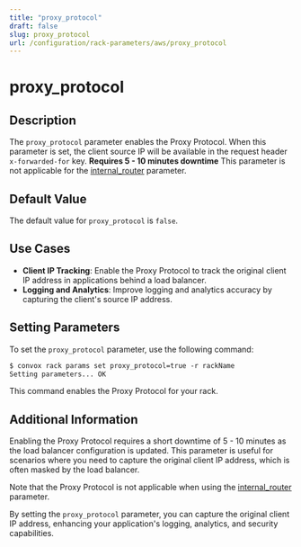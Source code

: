 ```yaml
---
title: "proxy_protocol"
draft: false
slug: proxy_protocol
url: /configuration/rack-parameters/aws/proxy_protocol
---
```


# proxy_protocol

## Description
The `proxy_protocol` parameter enables the Proxy Protocol. When this parameter is set, the client source IP will be available in the request header `x-forwarded-for` key.
**Requires 5 - 10 minutes downtime** 
This parameter is not applicable for the [internal_router](/configuration/rack-parameters/aws/internal_router) parameter.

## Default Value
The default value for `proxy_protocol` is `false`.

## Use Cases
- **Client IP Tracking**: Enable the Proxy Protocol to track the original client IP address in applications behind a load balancer.
- **Logging and Analytics**: Improve logging and analytics accuracy by capturing the client's source IP address.

## Setting Parameters
To set the `proxy_protocol` parameter, use the following command:
```html
$ convox rack params set proxy_protocol=true -r rackName
Setting parameters... OK
```
This command enables the Proxy Protocol for your rack.

## Additional Information
Enabling the Proxy Protocol requires a short downtime of 5 - 10 minutes as the load balancer configuration is updated. This parameter is useful for scenarios where you need to capture the original client IP address, which is often masked by the load balancer.

Note that the Proxy Protocol is not applicable when using the [internal_router](/configuration/rack-parameters/aws/internal_router) parameter.

By setting the `proxy_protocol` parameter, you can capture the original client IP address, enhancing your application's logging, analytics, and security capabilities.
